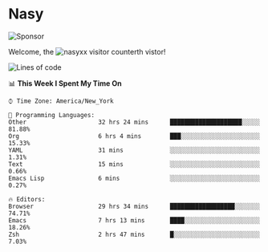 # Nasy

<!--
<p align="center">
<img height="200" src="https://github-readme-stats.vercel.app/api?username=nasyxx&count_private=true&show_icons=true&theme=dracula&include_all_commits=true"/>
<img height="200" src="https://github-readme-stats.vercel.app/api/top-langs/?username=nasyxx&theme=dracula&hide=html,jupyter+notebook&count_private=true&show_icons=true"/>
</p>

  
----------------
-->

![Sponsor](https://img.shields.io/static/v1.svg?label=Sponsor&message=%E2%9D%A4&logo=GitHub&style=flat&color=pink)
 
Welcome, the ![nasyxx visitor counter](https://count.getloli.com/get/@nasyxx?theme=rule34)th vistor!
 
<!--START_SECTION:waka-->
![Lines of code](https://img.shields.io/badge/From%20Hello%20World%20I%27ve%20Written-600139%20lines%20of%20code-blue)

📊 **This Week I Spent My Time On** 

```text
⌚︎ Time Zone: America/New_York

💬 Programming Languages: 
Other                    32 hrs 24 mins      ████████████████████░░░░░   81.88% 
Org                      6 hrs 4 mins        ███░░░░░░░░░░░░░░░░░░░░░░   15.33% 
YAML                     31 mins             ░░░░░░░░░░░░░░░░░░░░░░░░░   1.31% 
Text                     15 mins             ░░░░░░░░░░░░░░░░░░░░░░░░░   0.66% 
Emacs Lisp               6 mins              ░░░░░░░░░░░░░░░░░░░░░░░░░   0.27%

🔥 Editors: 
Browser                  29 hrs 34 mins      ██████████████████░░░░░░░   74.71% 
Emacs                    7 hrs 13 mins       ████░░░░░░░░░░░░░░░░░░░░░   18.26% 
Zsh                      2 hrs 47 mins       █░░░░░░░░░░░░░░░░░░░░░░░░   7.03%

```


<!--END_SECTION:waka-->

<!-- ![visitors](https://visitor-badge.laobi.icu/badge?page_id=nasyxx.nasyxx) -->
